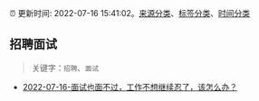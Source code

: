 :alarm_clock: 更新时间: 2022-07-16 15:41:02。[来源分类](../README.md)、[标签分类](../TAGS.md)、[时间分类](../TIMELINE.md)

## 招聘面试


> 关键字：`招聘`、`面试`



- [2022-07-16-面试也面不过，工作不想继续忍了，该怎么办？](https://www.v2ex.com/t/866667) 